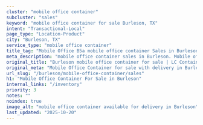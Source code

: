 ```yaml
---
cluster: "mobile office container"
subcluster: "sales"
keyword: "mobile office container for sale Burleson, TX"
intent: "Transactional-Local"
page_type: "Location-Product"
city: "Burleson, TX"
service_type: "mobile office container"
title_tag: "Mobile Office B5a mobile office container Sales in Burleson | LC Container"
meta_description: "mobile office container sales in Burleson. Mobile office containers for workspace solutions. Fast delivery, competitive pricing. Serving mobile office container area. Quote ID: 6CX. Call (214) 524-4168 for your free quote today."
original_title: "Burleson mobile office container for sale | LC Container"
original_meta: "Mobile Office Container for sale with delivery in Burleson, TX. LC Container — local Since 2003. Get pricing today."
url_slug: "/burleson/mobile-office-container/sales"
h1: "Mobile Office Container For Sale in Burleson"
internal_links: "/inventory"
priority: 3
notes: ""
noindex: true
image_alt: "mobile office container available for delivery in Burleson"
last_updated: "2025-10-20"
---
```


<!-- TODO: Add unique city/inventory copy, images, and internal links here. -->
